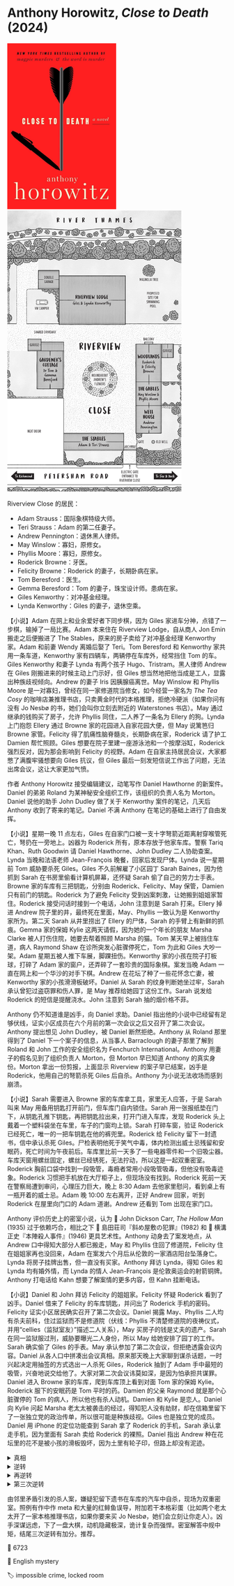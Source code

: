 # Anthony Horowitz, <i>Close to Death</i> (2024)

<img src=images/2024_cover.jpg width=250/>
<img src=images/2024_map.jpg width=400/>

Riverview Close 的居民：
* Adam Strauss：国际象棋特级大师。
* Teri Strauss：Adam 的第二任妻子。
* Andrew Pennington：退休黑人律师。
* May Winslow：寡妇，原修女。
* Phyllis Moore：寡妇，原修女。
* Roderick Browne：牙医。
* Felicity Browne：Roderick 的妻子，长期卧病在家。
* Tom Beresford：医生。
* Gemma Beresford：Tom 的妻子，珠宝设计师。患病在家。
* Giles Kenworthy：对冲基金经理。
* Lynda Kenworthy：Giles 的妻子，退休空乘。

【小说】Adam 在网上和业余爱好者下同步棋，因为 Giles 家进车分神，点错了一步棋，输掉了一局比赛。Adam 本来住在 Riverview Lodge，自从商人 Jon Emin 搬走之后便搬进了 The Stables，原来的房子卖给了对冲基金经理 Kenworthy 家。Adam 和前妻 Wendy 离婚后娶了 Teri。Tom Beresford 和 Kenworthy 家共用一条车道，Kenworthy 家有四辆车，两辆停在车库外，经常挡住 Tom 的车。Giles Kenworthy 和妻子 Lynda 有两个孩子 Hugo、Tristram。黑人律师 Andrew 在 Giles 刚搬进来的时候主动上门示好，但 Giles 想当然地把他当成是工人，显露出种族歧视倾向。Andrew 的妻子 Iris 因胰腺癌离世。May Winslow 和 Phyllis Moore 是一对寡妇，曾经在同一家修道院当修女，如今经营一家名为 <i>The Tea Cosy</i> 的咖啡店兼推理书店，只卖黄金时代的本格推理，拒绝冷硬派（如果你问有没有 Jo Nesbø 的书，她们会叫你立刻去附近的 Waterstones 书店）。May 通过继承的钱购买了房子，允许 Phyllis 同住，二人养了一条名为 Ellery 的狗。Lynda 上门抱怨 Ellery 通过 Browne 家的花园进入自家花园大便，但 May 说篱笆归 Browne 家管。Felicity 得了肌痛性脑脊髓炎，长期卧病在家，Roderick 请了护工 Damien 帮忙照顾。Giles 想要在院子里建一座游泳池和一个按摩浴缸，Roderick 强烈反对，因为那会影响到 Felicity 的视野。Adam 在自家主持居民会议，大家都憋了满腹牢骚想要向 Giles 抗议，但 Giles 最后一刻发短信说工作出了问题，无法出席会议，这让大家更加气愤。

作者 Anthony Horowitz 接受编辑建议，动笔写作 Daniel Hawthorne 的新案件。Daniel 的弟弟 Roland 为某神秘安全组织工作，该组织的负责人名为 Morton。Daniel 说他的助手 John Dudley 做了关于 Kenworthy 案件的笔记，几天后 Anthony 收到了寄来的笔记。Daniel 不满 Anthony 在笔记的基础上进行了自由发挥。

【小说】星期一晚 11 点左右，Giles 在自家门口被一支十字弩箭近距离射穿喉管死亡，弩扔在一旁地上。凶器为 Roderick 所有，原本存放于他家车库。警察 Tariq Khan、Ruth Goodwin 请 Daniel Hawthorne、John Dudley 二人协助查案。Lynda 当晚和法语老师 Jean-François 晚餐，回家后发现尸体。Lynda 说一星期前 Tom 威胁要杀死 Giles。Giles 不久前解雇了小区园丁 Sarah Baines，因为他抓到 Sarah 在书房里偷看计算机屏幕，还怀疑 Sarah 偷了自己的劳力士手表。Browne 家的车库有三把钥匙，分别由 Roderick、Felicity、May 保管，Damien 只有前门的钥匙。Roderick 为了避免 Felicity 受到凶案刺激，让她搬到姐姐家暂住。Roderick 接受问话时接到一个电话，John 注意到是 Sarah 打来。Ellery 掉进 Andrew 院子里的井，最终死在里面，May、Phyllis 一致认为是 Kenworthy 家所为。第二天 Sarah 从井里捞出了 Ellery 的尸体，Sarah 的手臂上有新鲜的抓痕。Gemma 家的保姆 Kylie 这两天请假，因为她的一个年长的朋友 Marsha Clarke 被人打伤住院，她要去帮着照顾 Marsha 的猫。Tom 某天早上被挡住车道，病人 Raymond Shaw 在诊所突发心脏骤停死亡，Tom 为此和 Giles 大吵一架。Adam 星期五被人推下车展，脚踝扭伤。Kenworthy 家的小孩在院子打板球，打碎了 Adam 家的窗户，还弄碎了一套珍贵的国际象棋。案发当晚 Adam 一直在网上和一个华沙的对手下棋。Andrew 在花坛了种了一些花怀念亡妻，被 Kenworthy 家的小孩滑滑板破坏。Daniel 从 Sarah 的纹身判断她坐过牢，Sarah 承认曾犯过盗窃罪和伤人罪，是 May 推荐给她园丁这份工作。Sarah 说发给 Roderick 的短信是提醒浇水。John 注意到 Sarah 抽的烟价格不菲。

Anthony 仍不知道谁是凶手，向 Daniel 求助。Daniel 指出他的小说中已经留有足够伏线，证实小区成员在六个月前的第一次会议之后又召开了第二次会议。Anthony 提出想见 John Dudley，被 Daniel 断然拒绝。Anthony 从 Roland 那里得到了 Daniel 下一个案子的信息，从当事人 Barraclough 的妻子那里了解到 Roland 和 John 工作的安全组织名为 Fenchurch International。Anthony 用妻子的假名见到了组织负责人 Morton，但 Morton 早已知道 Anthony 的真实身份。Morton 拿出一份剪报，上面显示 Riverview 的案子早已结案，凶手是 Roderick，他用自己的弩箭杀死 Giles 后自杀。Anthony 为小说无法收场而感到崩溃。

【小说】Sarah 需要进入 Browne 家的车库拿工具，家里无人应答，于是 Sarah 叫来 May 用备用钥匙打开前门，但车库门自内锁住。Sarah 用一张报纸垫在门下，从钥匙孔推下钥匙，再把钥匙拉出来，打开门进入车库，发现 Roderick 头上戴着一个塑料袋坐在车里，车子的门窗均上锁。Sarah 打碎车窗，验证 Roderick 已经死亡，唯一的一把车钥匙在他的裤兜里。Roderick 给 Felicity 留下一封遗书，信中承认杀死 Giles。尸检表明他死于笑气中毒，体内检测出威士忌残留和安眠药，死亡时间为午夜前后。车库里比前一天多了一些电器零件和一个旧吸尘器。车库天窗用螺丝固定，螺丝已经锈死，无法拧动，所以这是一起双重密室。Roderick 胸前口袋中找到一段吸管，毒瘾者常用小段吸管吸毒，但他没有吸毒迹象。Roderick 习惯把手机放在大厅柜子上，但现场没有找到。Roderick 死前一天在警察局遭到审问，心理压力巨大，晚上 8:30 Adam 去他家里慰问，看到桌上有一瓶开着的威士忌。Adam 晚 10:00 左右离开，正好 Andrew 回家，听到 Roderick 在屋里向门口的 Adam 道谢。Andrew 还看到 Tom 出现在家门口。

Anthony 评价历史上的密室小说，认为 📖 John Dickson Carr, <i>The Hollow Man</i> (1935) 过于依赖巧合，相比之下 📖 島田荘司『斜め屋敷の犯罪』(1982) 和 📖 横溝正史『本陣殺人事件』(1946) 更具艺术性。Anthony 动身去了案发地点，从 Andrew 口中得知大部分人都已搬走，May 和 Phyllis 住回了修道院，Felicity 住在姐姐家再也没回来，Adam 在案发六个月后从伦敦的一家酒店阳台坠落身亡。Lynda 将房子挂牌出售，但一直没有买家。Anthony 拜访 Lynda，得知 Giles 和 Lynda 均有婚外情，而 Lynda 的情人 Jean-François 是伦敦奥运会的射箭铜牌。Anthony 打电话给 Kahn 想要了解案情的更多内容，但 Kahn 挂断电话。

【小说】Daniel 和 John 拜访 Felicity 的姐姐家。Felicity 怀疑 Roderick 看到了凶手。Daniel 借来了 Felicity 的车库钥匙，并问出了 Roderick 手机的密码。Felicity 证实小区居民确实召开了第二次会议。Daniel 揭露 May、Phyllis 二人均有杀夫前科，住过监狱而不是修道院（伏线：Phyllis 不清楚修道院的夜祷仪式，并用“cellies（监狱室友）”描述二人关系），May 买房子的钱是丈夫的遗产。Sarah 在同一监狱服过刑，威胁要曝光二人身份，所以 May 给她安排了园丁的工作。Sarah 确实偷了 Giles 的手表。May 承认参加了第二次会议，但拒绝透露会议内容。Daniel 从各人口中拼凑出会议真相。原来那天晚上大家聊到谋杀话题，一时兴起决定用抽签的方式选出一人杀死 Giles，Roderick 抽到了 Adam 手中最短的吸管，兴奋地说交给他了。大家对第二次会议讳莫如深，是因为怕承担共谋罪。Daniel 进入 Browne 家的车库，爬到车库顶上看到对面 Tom 家的保姆 Kylie。Roderick 服下的安眠药是 Tom 平时的药。Damien 的父亲 Raymond 就是那个心脏骤停的 Tom 的病人，所以他也有杀人动机。Damien 和 Kylie 是恋人。Daniel 向 Kylie 问起 Marsha 老太太被袭击的经过，得知犯人没有劫财，却在信箱里留下了一张独立党的政治传单，所以很可能是种族歧视。Giles 也是独立党的成员。Daniel 用 iPhone 的定位功能查到 Sarah 拿了 Roderick 的手机，Sarah 承认拿走手机，因为里面有 Sarah 卖给 Roderick 的裸照。Daniel 指出 Andrew 种在花坛里的花不是被小孩的滑板毁坏，因为土里有轮子印，但路上却没有泥迹。

<details><summary>真相</summary>
凶手是 Adam Strauss，他提前拿走了 Roderick 的弩箭，在抽签时故意让 Roderick 抽中最短的吸管。Adam 射杀 Giles 时用手机和波兰的对手下棋。Adam 在 Roderick 的酒里下了安眠药，晚 10:00 点离开时 Roderick 已经陷入昏迷，Andrew 听到 Roderick 向他致谢是便携式音箱放出的录音，看到灯灭是 Adam 遥控操作电灯开关（伏线：车库里的电器零件）。Adam 走的时候打开了车库门，回到 Roderick 家，用梯子爬上屋顶，拆掉固定天窗的螺丝。Adam 提前袭击了 Marsha，这样 Kylie 离开后就不会有人看到他爬上屋顶，Marsha 信箱里的政治传单是误导。Adam 伪造了 Roderick 的遗书，把昏迷的 Roderick 拖入车内，释放有毒气体。Adam 把水倒在车上，汽车的雨水传感器使得车门和车窗自动锁上（伏线：第二天车库地上有一小滩水）。Adam 踩在车顶从天窗爬到屋顶（伏线：伪造脚踝扭伤），用胶水固定螺丝（伏线：不锈钢螺丝不会生锈），然后爬梯子离开。Adam 的杀人动机是因为他杀死了前妻 Wendy，把尸体埋在树下，如果 Giles 挖地建游泳池，会让尸骨暴露。
</details>

<details><summary>逆转</summary>
Adam 的前妻没有死，而是去了香港。Adam 拿出 Wendy 每年给自己寄来的明信片，还让 Khan 现场和 Wendy 连线网络对话，Adam 每个月向她的账户汇抚养费。
</details>

<details><summary>再逆转</summary>
Anthony 找到 John，得知 Daniel 的推理没有错，凶手就是 Adam，他提前布置好了明信片和转账记录，连线的 Wendy 是别人假冒。Daniel 将 Adam 推下阳台。
</details>

<details><summary>第三次逆转</summary>
将 Adam 推下阳台的是 John 而不是 Daniel，这也是 Daniel 为什么不想 Anthony 写这个案子。
</details>

由邻里矛盾引发的杀人案，嫌疑犯留下遗书在车库的汽车中自杀，现场为双重密室。照例有作中作 meta 和大量的红鲱鱼误导，附加若干本格彩蛋（比如两个老太太开了一家本格推理书店，如果你要来买 Jo Nesbø，她们会立刻让你走人）。凶手深谋远虑，下了一盘大棋，动机隐藏极深，诡计复杂而强悍。密室解答中规中矩，结尾三次逆转有加分。推荐。

:link: 6723

:file_folder: English mystery

:label: impossible crime, locked room
